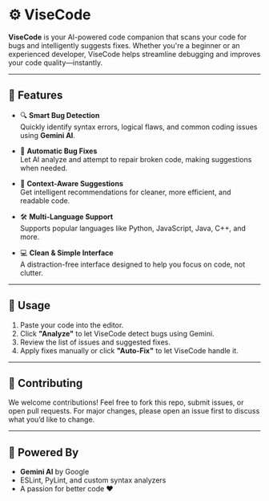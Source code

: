 # ⚙️ ViseCode

**ViseCode** is your AI-powered code companion that scans your code for bugs and intelligently suggests fixes. Whether you're a beginner or an experienced developer, ViseCode helps streamline debugging and improves your code quality—instantly.

---

## 🚀 Features

- 🔍 **Smart Bug Detection**  
  Quickly identify syntax errors, logical flaws, and common coding issues using **Gemini AI**.

- 🤖 **Automatic Bug Fixes**  
  Let AI analyze and attempt to repair broken code, making suggestions when needed.

- 🧠 **Context-Aware Suggestions**  
  Get intelligent recommendations for cleaner, more efficient, and readable code.

- 🛠️ **Multi-Language Support**  
  Supports popular languages like Python, JavaScript, Java, C++, and more.

- 💻 **Clean & Simple Interface**  
  A distraction-free interface designed to help you focus on code, not clutter.

---

## 🧪 Usage

1. Paste your code into the editor.
2. Click **"Analyze"** to let ViseCode detect bugs using Gemini.
3. Review the list of issues and suggested fixes.
4. Apply fixes manually or click **"Auto-Fix"** to let ViseCode handle it.

---

## 🙌 Contributing

We welcome contributions! Feel free to fork this repo, submit issues, or open pull requests. For major changes, please open an issue first to discuss what you’d like to change.

---

## 🧠 Powered By

- **Gemini AI** by Google
- ESLint, PyLint, and custom syntax analyzers
- A passion for better code ❤️
